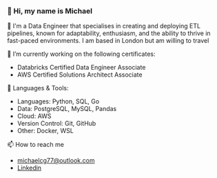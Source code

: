 ### 👋 Hi, my name is Michael

💼 I'm a Data Engineer that specialises in creating and deploying ETL pipelines, known for adaptability, enthusiasm, and the ability to thrive in fast-paced environments. I am based in London but am willing to travel 

🔭 I’m currently working on the following certificates:
- Databricks Certified Data Engineer Associate
- AWS Certified Solutions Architect Associate

🧰 Languages & Tools:
- Languages: Python, SQL, Go
- Data: PostgreSQL, MySQL, Pandas
- Cloud: AWS
- Version Control: Git, GitHub  
- Other: Docker, WSL
  
📫 How to reach me
- michaelcg77@outlook.com
- [Linkedin](www.linkedin.com/in/michael-castillo-garcia)
